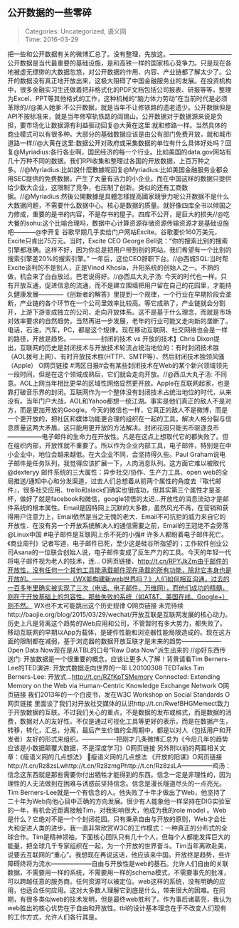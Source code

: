 公开数据的一些零碎
---
    
> Categories: Uncategorized, 语义网  
> Time: 2016-03-29
    
把一些和公开数据有关的微博汇总了。没有整理，先放这。——————————公开数据是当代最重要的基础设施，是和高铁一样的国家核心竞争力。只是现在各地被虚无缥缈的大数据忽悠，对公开数据的作用、内容、产业链都了解太少了。公开的数据没有真正地开放出来，这极大阻碍了中国金融服务业的发展。在投资机构中，很多金融实习生还做着把非格式化的PDF文档包括公司报表、研报等等，整理为Excel、PPT等其他格式的工作，这种机械的“脑力体力劳动”在当前时代是必须革除的//@美人她爹:不公开数据，就是当年不让修铁路的遗老遗少。公开数据但是API不按标准来，就是当年修窄轨铁路的阎锡山。公开数据对于数据源来说是负担，要市场化让数据源有利益驱动回复@大黄在这里:就和修路一样。当然具体的商业模式可以有很多种。大部分的基础数据应该是由公有部门免费开放，就和城市道路一样//@大黄在这里:数据公开对政府或采集数据的单位有什么具体好处吗？回复@Myriadius:各行各业啊，国民经济的每一个行业。比如美国的data.gov网站有几十万种不同的数据。我们RPI收集和整理过各国的开放数据，上百万种之多。//@Myriadius:比如說什麼數據呢回复@Myriadius:比如美国金融服务业都会用SEC提供的免费数据，产生了大量有活力的小企业。而在中国这样的数据只提供给少数大企业，这限制了竞争，也压制了创新。类似的还有工商数据。//@Myriadius:然後公開數據是具體怎樣提高國家競爭力呢公开数据不是什么大数据问题，不需要什么数据中心。核心是数据的质量。就好像四库全书以倾国之力修成，重要的是书的内容，不是存书的屋子。四库不公开，是巨大的损失//@吃大餐的sohu:这个比喻合理吗，数据中心计算资源存储资源传输资源才是基础设施吧———–@李开复 谷歌早期几乎卖给门户网站Excite。谷歌要价160万美元，Excite只肯出75万元。当时，Excite CEO George Bell说：“你的搜索比别的搜索引擎都准确。这样不好，因为你总是把用户带到别的网站。我们希望有一个比别的搜索引擎差20%的搜索引擎。” 一年后，这位CEO辞职下台。//@西城SQL:当时帮Excite谈判的不是别人，正是Vinod Khosla，升阳系统的创始人之一。不熟的做，机会来了白白放过。巴老说得好。//@西瓜大丸子汤: 今天的时代也一样。只有开放互通，促进信息的流通，而不是建立围墙把用户留在自己的花园里，才能持久健康发展————《创新者的解答》里提到一个规律，一个行业在早期阶段会垄断，产业链的各个环节在一个公司里效率比较高。等它成熟了，产业链就会分割开，上游下游变成独立的公司，走向开放体系。这不是基于什么理念，而就是市场对效率要求的自然趋势。当然再进一步发展，老年的行业可能又走向新的垄断了。电话，石油，汽车，PC，都是这个规律。现在移动互联网、社交网络也会是一样的路径，开放是趋势。—————封闭的技术 vs 开放的技术】Chris Dixon提出，互联网的历史是封闭技术与开放技术轮流占统治地位的：有时封闭技术胜（AOL拨号上网）、有时开放技术胜(HTTP、SMTP等）、然后封闭技术独领风骚（Apple） O网页链接 #湾区日报#会有某些封闭技术在Web的某个新兴领域领先一段时间，但是在这个领域成熟后，它们就会走向开放。//@西瓜大丸子汤: 不同意。AOL上网当年相比更早的区域性网络显然更开放。Apple在互联网起家，也是靠打破音乐界的封闭。互联网作为一个整体没有封闭技术占统治地位的时代，从来没有。当年门户大战，AOL和Yahoo都想一统江湖。事实是他们真正的敌人不是对方，而是更加开放的Google。今天的微信也一样，它真正的敌人不是微博，而是一个更开放的，把社区和媒体功能更合理的组织在一起的工具，解决人格分裂与信息质量这两大矛盾。这只能用更开放的方法解决。封闭花园只能劣币驱逐良币—————–电子邮件的生命力在开放性。凡是在这点上想取代它的都失败了。但在组织内部，开放性就不重要了。所以作为企业内部工具，电子邮件，特别是在中小企业中，地位会越来越低。在大企业不同，会坚持得久些。Paul Graham说电子邮件是任务队列，我觉得应该扩展一下，人肉消息队列。这方面它难以被取代@dexteryy 邮件系统的三大属性：异步社交/协作、生产力工具、open web的全局推送/通知中心和分发渠道，过去人们总想着从前两个属性的角度去『取代邮件』，很多社交应用、trello和slack们确实也很成功，但其实第三个属性才是圣杯，做好了就是facebook和微信，google领悟的太迟…开放性的消息流动才是邮件系统的根本属性。Email是因特网上沉默的大多数，虽然风光不再，在营销和获得用户注意力上，Email依然是当之无愧的老大．Email不可抗拒的威力来自它的开放性．在没有另一个开放系统解决人的通信需要之前，Email的王冠绝不会旁落     @Linux中国 #电子邮件是互联网上杀不死的小强# 许多人都盼着电子邮件死亡。《商业周刊》记者写道，电子邮件已死，至少这是硅谷所指望的；工作软件创业公司Asana的一位联合创始人说，电子邮件变成了反生产力的工具。今天的年轻一代将电子邮件视为老人的技术，连… O网页链接、http://t.cn/RPYJkZm由于邮件的开放性，没有任何一个其他工具能承载邮件现在承载的所有功能，除非它本身也是开放的。——————《WX能构建新web世界吗？》人们如何相互沟通，过去的一百多年里确实被实现了三次（电话、电子邮件、万维网），而他们成功的精髓，则在于开放基础上的包容性。那些失败的系统（如AT&T、美国在线、Google+）则不然。 WX也不太可能跳出这个历史规律 O网页链接 未完待续http://baojie.org/blog/2015/03/29/wechat/开放互联是互联网发展的核心动力。历史上凡是背离这个趋势的Web应用和公司，不管暂时有多大势力，都失败了。移动互联网的早期以App为载体，是硬件性能和浏览器性能局限造成的。现在这方面的限制都在减弱，基于浏览器的数据开放互联才是未来的趋势——————-Open Data Now现在是从TBL的口号“Raw Data Now”派生出来的 //@好东西传送门: 开放数据是一个很重要的概念，应该让更多人了解！背景请看Tim Berners-Lee的TED演讲: 开放式数据走向世界的一年 L20100308 TEDTalks Tim Berners-Lee: 开放式…http://t.cn/RZfKpTSMemory Connected: Extending Memory on the Web via Human-Centric Knowledge Exchange Network O网页链接 我们2013年的一个白皮书，发在W3C Workshop on Social Standards O网页链接 里面谈了我们对开放社交媒体的认识http://t.cn/RwefBHGMemect致力于开放数据的互联。不过我们关心的重点，不是数据的发布或格式，而是数据的消费，数据对人的友好性。不仅是通过可视化工具等更好的表示，而是在数据产生，转移，转化，汇总，分离，最后产生价值的全周期中，都是以对人（包括用户和开发者）友好的形式来组织。—————-把刚才几条微博汇总为《今后几年的趋势应该是小数据颠覆大数据，不是深度学习》O网页链接 另外附以前的两篇相关文章：《瘦语义网的几点想法》 瘦语义网的几点想法 《开放的阳谋》O网页链接http://t.cn/Rz8zsLwhttp://t.cn/Rz8zmgPhttp://t.cn/Rz8zsLA—————鸡汤：信念这东西就是那些需要你付出牺牲才能得到的东西。信念一定是非理性的，因为理性的人无法做到在困难与诱惑前坚持信念。信念是漫长隧道尽头的一点亮光。Tim Berners-Lee就是一个有信念的人。他失败了十年才做出了Web，他坚持了二十年为Web向他心目中正确的方向发展。很少有人能象他一样坚持在DIG实验室的一年，有机会近距离接触Tim，对我影响很大，他成为我的role model 。Web是什么？它绝对不是一个个封闭花园。只有秉承自由与开放的原则，Web才会壮大和促进人类的进步。我一直非常欣赏W3C的工作模式：一种真正的分布式的全球合作。Tim是精神领袖，下面核心团队只有几十个人，但每个人都能发挥巨大的能量，把全球几千专家组织在一起，为一个开放的世界奋斗。Tim当年离欧赴美，说要去互联网的“重心”。我想现在再说这话，他应该来中国。开放终是趋势，些许障碍终将为流水——————–自由与开放性是web的基石。允许人们自由的关联数据，不需要用一样的系统，不需要用一样的schema模式，不需要事先的批准，可以跨越任意的服务商。任何资源可以被定位。web这样的系统，没有明确的应用，也适合任何应用。这对大多数人理解它到底是什么，带来很大的困难。在同期，有很多类似web的技术发明，但是最终web胜利了。作为事后诸葛亮，我认为web胜出的核心优势在于自由和开放性。tbl的设计基本理念在于不改变人们现有的工作方式，允许人们各行其是。     
    